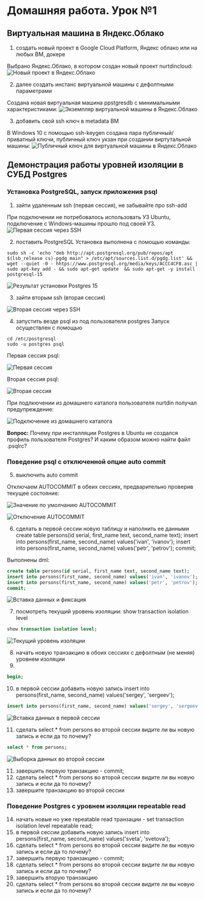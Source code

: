 # Домашняя работа. Урок №1

## Виртуальная машина в Яндекс.Облако
1. создать новый проект в Google Cloud Platform, Яндекс облако или на любых ВМ, докере

Выбрано Яндекс.Облако, в котором создан новый проект nurtdincloud:
![Новый проект в Яндекс.Облако](/images/img1.jpg "Проект в Яндекс.Облако")

2. далее создать инстанс виртуальной машины с дефолтными параметрами

Создана новая виртуальная машина ppstgresdb с минимальными характеристиками:
![Экземпляр виртуальной машины в Яндекс.Облако](/images/img2.jpg "Экземпляр ВМ в Яндекс.Облако")

3. добавить свой ssh ключ в metadata ВМ

В Windows 10 с помощью ssh-keygen создана пара публичный/приватный ключи, публичный ключ укзан при создании виртутальной машины:
![Публичный ключ для виртуальной машины в Яндекс.Облако](/images/img3.jpg "Публичный ключ")

## Демонстрация работы уровней изоляции в СУБД Postgres
### Установка PostgreSQL, запуск приложения psql
1. зайти удаленным ssh (первая сессия), не забывайте про ssh-add

При подключении не потребовалось использовать УЗ Ubuntu, подключение с Windows-машины прошло под своей УЗ.
![Первая сессия через SSH](/images/img4.jpg "Первая сессия через SSH")

2. поставить PostgreSQL
Установка выполнена с помощью команды:
```console
sudo sh -c 'echo "deb http://apt.postgresql.org/pub/repos/apt $(lsb_release cs)-pgdg main" > /etc/apt/sources.list.d/pgdg.list' && wget --quiet -0 - hhtps://www.postgresql.org/media/keys/ACCC4CF8.asc | sudo apt-key add - && sudo apt-get update  && sudo apt-get -y install postgresql-15
```
![Результат установки Postgres 15](/images/img5.jpg "Результат установки Postgres 15")

3. зайти вторым ssh (вторая сессия)

![Вторая сессия через SSH](/images/img6.jpg "Вторая сессия через SSH")

4. запустить везде psql из под пользователя postgres
Запуск осуществлен с помощью
```console
cd /etc/postgresql
sudo -u postgres psql
```
Первая сессия psql:

![Первая сессия](/images/img7.jpg "Первая сессия")

Вторая сессия psql:

![Вторая сессия](/images/img8.jpg "Вторая сессия")

При подлкючении из домашнего каталога пользователя nurtdin получал предупреждение:

![Подключение из домашнего каталога](/images/img9.jpg "Подключение из домашнего каталога")

**Вопрос:** Почему при инсталляции Postgres в Ubuntu не создался профиль пользователя Postgres? И каким образом можно найти файл .psqlrc?

### Поведение psql с отключенной опцие auto commit
5. выключить auto commit

Отключаем AUTOCOMMIT в обеих сессиях, предварительно проверив текущее состояние:

![Значение по умолчанию AUTOCOMMIT](/images/img10.jpg "Значение по умолчанию AUTOCOMMIT")

![Отключение AUTOCOMMIT](/images/img11.jpg "Отключение AUTOCOMMIT")

6. сделать в первой сессии новую таблицу и наполнить ее данными create table persons(id serial, first_name text, second_name text); insert into persons(first_name, second_name) values('ivan', 'ivanov'); insert into persons(first_name, second_name) values('petr', 'petrov'); commit;

Выполнены dml:
```sql
create table persons(id serial, first_name text, second_name text); 
insert into persons(first_name, second_name) values('ivan', 'ivanov'); 
insert into persons(first_name, second_name) values('petr', 'petrov'); 
commit;
```
![Вставка данных и фиксация](/images/img12.jpg "Вставка данных и фиксация")

7. посмотреть текущий уровень изоляции: show transaction isolation level

```sql
show transaction isolation level;
```
![Текущий уровень изоляции](/images/img13.jpg "Текущий уровень изоляции")

8. начать новую транзакцию в обоих сессиях с дефолтным (не меняя) уровнем изоляции
9. 
```sql
begin;
```
10. в первой сессии добавить новую запись insert into persons(first_name, second_name) values('sergey', 'sergeev');

```sql
insert into persons(first_name, second_name) values('sergey', 'sergeev');
```

![Вставка данных в первой сессии](/images/img14.jpg "Вставка данных в первой сессии")

11. сделать select * from persons во второй сессии
видите ли вы новую запись и если да то почему?

```sql
select * from persons;
```
![Выборка данных во второй сессии](/images/img15.jpg "Выборка данных во второй сессии")

11. завершить первую транзакцию - commit;
12. сделать select * from persons во второй сессии
видите ли вы новую запись и если да то почему?
13. завершите транзакцию во второй сессии
### Поведение Postgres с уровнем изоляции repeatable read
14. начать новые но уже repeatable read транзации - set transaction isolation level repeatable read;
15. в первой сессии добавить новую запись insert into persons(first_name, second_name) values('sveta', 'svetova');
16. сделать select * from persons во второй сессии
видите ли вы новую запись и если да то почему?
17. завершить первую транзакцию - commit;
18. сделать select * from persons во второй сессии
видите ли вы новую запись и если да то почему?
19. завершить вторую транзакцию
20. сделать select * from persons во второй сессии
видите ли вы новую запись и если да то почему?
